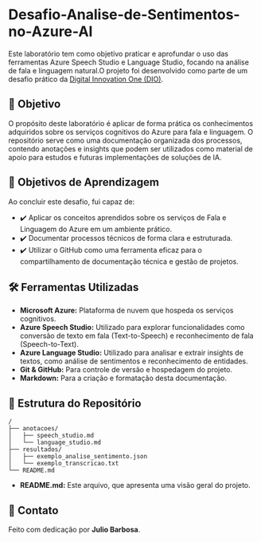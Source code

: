 # Desafio-Analise-de-Sentimentos-no-Azure-AI
Este laboratório tem como objetivo praticar e aprofundar o uso das ferramentas Azure Speech Studio e Language Studio, focando na análise de fala e linguagem natural.O projeto foi desenvolvido como parte de um desafio prático da [Digital Innovation One (DIO)](https://www.dio.me/).

## 🎯 Objetivo

O propósito deste laboratório é aplicar de forma prática os conhecimentos adquiridos sobre os serviços cognitivos do Azure para fala e linguagem. O repositório serve como uma documentação organizada dos processos, contendo anotações e insights que podem ser utilizados como material de apoio para estudos e futuras implementações de soluções de IA.

## 🚀 Objetivos de Aprendizagem

Ao concluir este desafio, fui capaz de:

* ✔️ Aplicar os conceitos aprendidos sobre os serviços de Fala e Linguagem do Azure em um ambiente prático.
* ✔️ Documentar processos técnicos de forma clara e estruturada.
* ✔️ Utilizar o GitHub como uma ferramenta eficaz para o compartilhamento de documentação técnica e gestão de projetos.

## 🛠️ Ferramentas Utilizadas

* **Microsoft Azure:** Plataforma de nuvem que hospeda os serviços cognitivos.
* **Azure Speech Studio:** Utilizado para explorar funcionalidades como conversão de texto em fala (Text-to-Speech) e reconhecimento de fala (Speech-to-Text).
* **Azure Language Studio:** Utilizado para analisar e extrair insights de textos, como análise de sentimentos e reconhecimento de entidades.
* **Git & GitHub:** Para controle de versão e hospedagem do projeto.
* **Markdown:** Para a criação e formatação desta documentação.

## 📂 Estrutura do Repositório

```
/
├── anotacoes/
│   ├── speech_studio.md
│   └── language_studio.md
├── resultados/
│   ├── exemplo_analise_sentimento.json
│   └── exemplo_transcricao.txt
└── README.md
```

* **README.md:** Este arquivo, que apresenta uma visão geral do projeto.



## 💬 Contato

Feito com dedicação por **Julio Barbosa**. 
